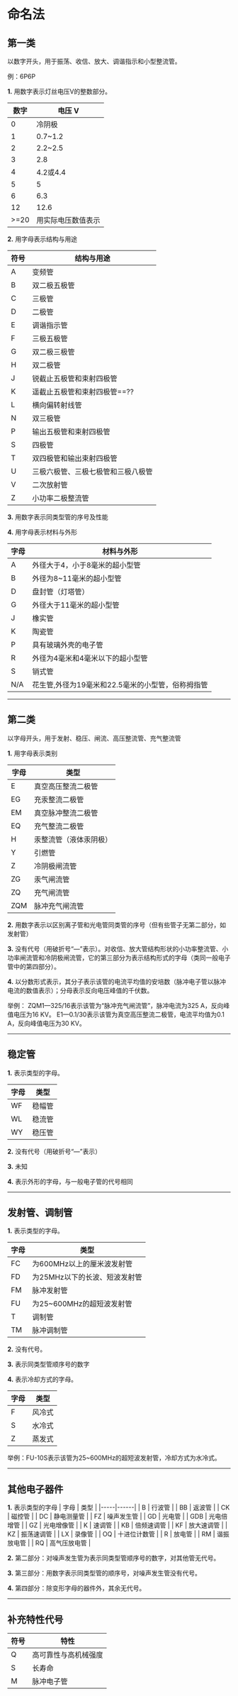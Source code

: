 # 命名法

## 第一类
以数字开头，用于振荡、收信、放大、调谐指示和小型整流管。

例：6P6P

**1.** 用数字表示灯丝电压V的整数部分。  

| 数字  | 电压 V          |
|------|-----------------|
| 0    | 冷阴极           |
| 1    | 0.7~1.2         |
| 2    | 2.2~2.5         |
| 3    | 2.8             |
| 4    | 4.2或4.4        |
| 5    | 5               |
| 6    | 6.3             |
| 12   | 12.6            |
| >=20 | 用实际电压数值表示 |

**2.** 用字母表示结构与用途

| 符号 | 结构与用途            |
|-----|----------------------|
| A   | 变频管                |
| B   | 双二极五极管           |
| C   | 三极管                |
| D   | 二极管                |
| E   | 调谐指示管            |
| F   | 三极五极管            |
| G   | 双二极三极管           |
| H   | 双二极管              |
| J   | 锐截止五极管和束射四极管 |
| K   | 遥截止五极管和束射四极管==?? |
| L   | 横向偏转射线管         |
| N   | 双三极管              |
| P   | 输出五极管和束射四极管  |
| S   | 四极管                |
| T   | 双四极管和输出束射四极管 |
| U   | 三极六极管、三极七极管和三极八极管 |
| V   | 二次放射管            |
| Z   | 小功率二极整流管       |

**3.** 用数字表示同类型管的序号及性能

**4.** 用字母表示材料与外形

| 字母 | 材料与外形                                  |
|-----|--------------------------------------------|
| A   | 外径大于4，小于8毫米的超小型管                  |
| B   | 外径为8~11毫米的超小型管                       |
| D   | 盘封管（灯塔管）                              |
| G   | 外径大于11毫米的超小型管                       |
| J   | 橡实管                                      |
| K   | 陶瓷管                                      |
| P   | 具有玻璃外壳的电子管                          |
| R   | 外径为4毫米和4毫米以下的超小型管                |
| S   | 销式管                                      |
| N/A | 花生管,外径为19毫米和22.5毫米的小型管，俗称拇指管 |

***

## 第二类
以字母开头，用于发射、稳压、闸流、高压整流管、充气整流管

**1.** 用字母表示类别

| 字母 | 类型                |
|-----|--------------------|
| E   | 真空高压整流二极管    |
| EG  | 充汞整流二极管       |
| EM  | 真空脉冲整流二极管    |
| EQ  | 充气整流二极管       |
| H   | 汞整流管（液体汞阴极）|
| Y   | 引燃管              |
| Z   | 冷阴极闸流管         |
| ZG  | 汞气闸流管           |
| ZQ  | 充气闸流管           |
| ZQM | 脉冲充气闸流管        |

**2.** 用数字表示以区别离子管和光电管同类管的序号（但有些管子无第二部分，如发射管）

**3.** 没有代号（用破折号“—”表示）。对收信、放大管结构形状的小功率整流管、小功率闸流管和冷阴极闸流管，它的第三部分为表示结构形式的字母（类同一般电子管中的第四部分）。

**4.** 以分数形式表示，其分子表示该管的电流平均值的安培数（脉冲电子管以脉冲电流的数值表示）；分母表示反向电压峰值的千伏数。

举例：
ZQM1—325/16表示该管为“脉冲充气闸流管”，脉冲电流为325 A，反向峰值电压为16 KV。
E1—0.1/30表示该管为真空高压整流二极管，电流平均值为0.1 A，反向峰值电压为30 KV。

***

## 稳定管

**1.** 表示类型的字母。

| 字母 | 类型 |
|-----|------|
| WF | 稳幅管 |
| WL | 稳流管 |
| WY | 稳压管 |

**2.** 没有代号（用破折号“—”表示）

**3.** 未知

**4.** 表示外形的字母，与一般电子管的代号相同
***

## 发射管、调制管
**1.** 表示类型的字母。

| 字母 | 类型                     |
|-----|--------------------------|
| FC | 为600MHz以上的厘米波发射管   |
| FD | 为25MHz以下的长波、短波发射管 |
| FM | 脉冲发射管                  |
| FU | 为25~600MHz的超短波发射管    |
| T  | 调制管                     |
| TM | 脉冲调制管                  |

**2.** 没有代号。

**3.** 表示同类型管顺序号的数字

**4.** 表示冷却方式的字母。

| 字母 | 类型 |
|---|-------|
| F | 风冷式 |
| S | 水冷式 |
| Z | 蒸发式 |

举例：FU-10S表示该管为25~600MHz的超短波发射管，冷却方式为水冷式。

***

## 其他电子器件
**1.** 表示类型的字母
| 字母 | 类型 |
|-----|------|
| B | 行波管 |
| BB | 返波管 |
| CK | 磁控管 |
| DC | 静电测量管 |
| FZ | 噪声发生管 |
| GD | 光电管 |
| GDB | 光电倍增管 |
| GZ | 光电增像管 |
| K | 速调管 |
| KB | 倍频速调管 |
| KF | 放大速调管 |
| KZ | 振荡速调管 |
| LX | 录像管 |
| OQ | 十进位计数管 |
| R | 放电管 |
| RM | 谐振放电管 |
| RQ | 高气压放电管 |

**2.** 第二部分：对噪声发生管为表示同类型管顺序号的数字，对其他管无代号。

**3.** 第三部分：用数字表示同类型管的顺序号，对噪声发生管没有代号。

**4.** 第四部分：除变形字母的器件外，其余无代号。

***

## 补充特性代号

| 符号 | 特性 |
|-----|-----|
| Q | 高可靠性与高机械强度 |
| S | 长寿命 |
| M | 脉冲电子管 |
